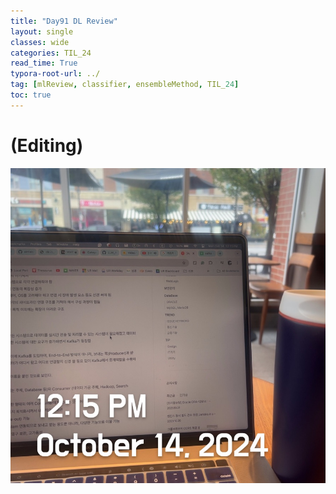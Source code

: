 ```yaml
---
title: "Day91 DL Review"
layout: single
classes: wide
categories: TIL_24
read_time: True
typora-root-url: ../
tag: [mlReview, classifier, ensembleMethod, TIL_24]
toc: true 
---
```


# (Editing)

![C38292DC-87CA-412E-BCEE-7415218C78CE_1_105_c](/images/2024-10-14-TIL24_Day91/C38292DC-87CA-412E-BCEE-7415218C78CE_1_105_c.jpeg)

<br><br>

